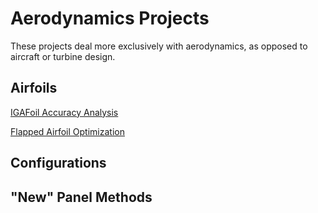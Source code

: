 # Aerodynamics Projects

These projects deal more exclusively with aerodynamics, as opposed to aircraft or turbine design. 

## Airfoils

[IGAFoil Accuracy Analysis]()

[Flapped Airfoil Optimization]()

## Configurations

## "New" Panel Methods
